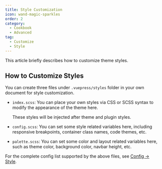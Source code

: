 ```yaml
---
title: Style Customization
icon: wand-magic-sparkles
order: 2
category:
  - Cookbook
  - Advanced
tag:
  - Customize
  - Style
---
```


This article briefly describes how to customize theme styles.

<!-- more -->

## How to Customize Styles

You can create three files under `.vuepress/styles` folder in your own document for style customization.

- `index.scss`: You can place your own styles via CSS or SCSS syntax to modify the appearance of the theme here.

  These styles will be injected after theme and plugin styles.

- `config.scss`: You can set some style related variables here, including responsive breakpoints, container class names, code themes, etc.

- `palette.scss`: You can set some color and layout related variables here, such as theme color, background color, navbar height, etc.

For the complete config list supported by the above files, see [Config → Style](../../config/style.md).
